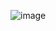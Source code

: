 ![image](https://user-images.githubusercontent.com/70800965/222517572-bd5eb1c0-4d34-4d22-941b-70e38674411b.png)

